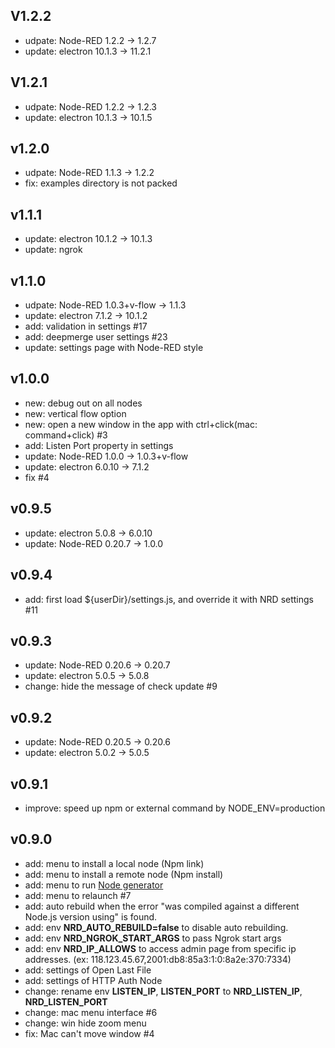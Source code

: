 ## V1.2.2
- udpate: Node-RED 1.2.2 -> 1.2.7
- update: electron 10.1.3 -> 11.2.1

## V1.2.1
- udpate: Node-RED 1.2.2 -> 1.2.3
- update: electron 10.1.3 -> 10.1.5

## v1.2.0
- udpate: Node-RED 1.1.3 -> 1.2.2
- fix: examples directory is not packed

## v1.1.1
- update: electron 10.1.2 -> 10.1.3
- update: ngrok

## v1.1.0
- udpate: Node-RED 1.0.3+v-flow -> 1.1.3
- update: electron 7.1.2 -> 10.1.2
- add: validation in settings #17
- add: deepmerge user settings #23
- update: settings page with Node-RED style

## v1.0.0
- new: debug out on all nodes
- new: vertical flow option
- new: open a new window in the app with ctrl+click(mac: command+click) #3
- add: Listen Port property in settings
- update: Node-RED 1.0.0 -> 1.0.3+v-flow
- update: electron 6.0.10 -> 7.1.2
- fix #4

## v0.9.5
- update: electron 5.0.8 -> 6.0.10
- update: Node-RED 0.20.7 -> 1.0.0

## v0.9.4
- add: first load ${userDir}/settings.js, and override it with NRD settings #11

## v0.9.3
- update: Node-RED 0.20.6 -> 0.20.7
- update: electron 5.0.5 -> 5.0.8
- change: hide the message of check update #9

## v0.9.2
- update: Node-RED 0.20.5 -> 0.20.6
- update: electron 5.0.2 -> 5.0.5

## v0.9.1
- improve: speed up npm or external command by NODE_ENV=production

## v0.9.0
- add: menu to install a local node (Npm link)
- add: menu to install a remote node (Npm install)
- add: menu to run [Node generator](https://github.com/node-red/node-red-nodegen)
- add: menu to relaunch #7
- add: auto rebuild when the error "was compiled against a different Node.js version using" is found.
- add: env **NRD_AUTO_REBUILD=false** to disable auto rebuilding.
- add: env **NRD_NGROK_START_ARGS** to pass Ngrok start args
- add: env **NRD_IP_ALLOWS** to access admin page from specific ip addresses. (ex: 118.123.45.67,2001:db8:85a3:1:0:8a2e:370:7334)
- add: settings of Open Last File
- add: settings of HTTP Auth Node
- change: rename env **LISTEN_IP**, **LISTEN_PORT** to **NRD_LISTEN_IP**, **NRD_LISTEN_PORT**
- change: mac menu interface #6
- change: win hide zoom menu
- fix: Mac can't move window #4
